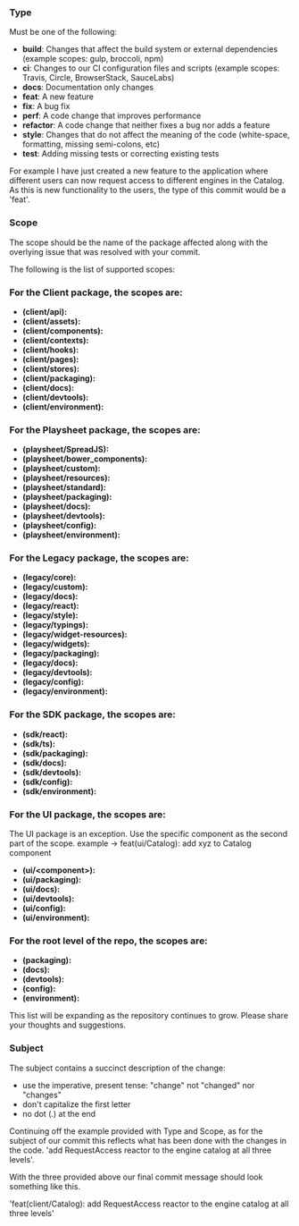 ### Type
Must be one of the following:

* **build**: Changes that affect the build system or external dependencies (example scopes: gulp, broccoli, npm)
* **ci**: Changes to our CI configuration files and scripts (example scopes: Travis, Circle, BrowserStack, SauceLabs)
* **docs**: Documentation only changes
* **feat**: A new feature
* **fix**: A bug fix
* **perf**: A code change that improves performance
* **refactor**: A code change that neither fixes a bug nor adds a feature
* **style**: Changes that do not affect the meaning of the code (white-space, formatting, missing semi-colons, etc)
* **test**: Adding missing tests or correcting existing tests

For example I have just created a new feature to the application where different users can now request access to different engines in the Catalog.  As this is new functionality to the users, the type of this commit would be a 'feat'.

### Scope
The scope should be the name of the package affected along with the overlying issue that was resolved with your commit.

The following is the list of supported scopes:


### For the Client package, the scopes are:
* **(client/api):**
* **(client/assets):**
* **(client/components):**
* **(client/contexts):**
* **(client/hooks):**
* **(client/pages):**
* **(client/stores):**
* **(client/packaging):**
* **(client/docs):**
* **(client/devtools):**
* **(client/environment):**


### For the Playsheet package, the scopes are:
* **(playsheet/SpreadJS):** 
* **(playsheet/bower_components):** 
* **(playsheet/custom):** 
* **(playsheet/resources):** 
* **(playsheet/standard):** 
* **(playsheet/packaging):** 
* **(playsheet/docs):** 
* **(playsheet/devtools):** 
* **(playsheet/config):** 
* **(playsheet/environment):** 


### For the Legacy package, the scopes are:
* **(legacy/core):** 
* **(legacy/custom):** 
* **(legacy/docs):** 
* **(legacy/react):** 
* **(legacy/style):** 
* **(legacy/typings):** 
* **(legacy/widget-resources):** 
* **(legacy/widgets):** 
* **(legacy/packaging):** 
* **(legacy/docs):** 
* **(legacy/devtools):** 
* **(legacy/config):** 
* **(legacy/environment):** 

### For the SDK package, the scopes are:
* **(sdk/react):** 
* **(sdk/ts):** 
* **(sdk/packaging):** 
* **(sdk/docs):** 
* **(sdk/devtools):** 
* **(sdk/config):** 
* **(sdk/environment):** 

### For the UI package, the scopes are:
The UI package is an exception. Use the specific component as the second part of the scope. 
example -> feat(ui/Catalog): add xyz to Catalog component
* **(ui/\<component>):** 
* **(ui/packaging):** 
* **(ui/docs):** 
* **(ui/devtools):** 
* **(ui/config):** 
* **(ui/environment):** 


### For the root level of the repo, the scopes are:
* **(packaging):** 
* **(docs):** 
* **(devtools):** 
* **(config):** 
* **(environment):** 



This list will be expanding as the repository continues to grow. Please share your thoughts and suggestions.

### Subject
The subject contains a succinct description of the change:

* use the imperative, present tense: "change" not "changed" nor "changes"
* don't capitalize the first letter
* no dot (.) at the end

Continuing off the example provided with Type and Scope, as for the subject of our commit this reflects what has been done with the changes in the code. 'add RequestAccess reactor to the engine catalog at all three levels'.

With the three provided above our final commit message should look something like this.

'feat(client/Catalog): add RequestAccess reactor to the engine catalog at all three levels'
